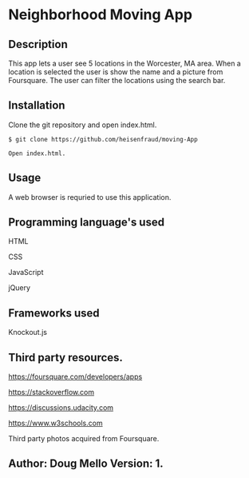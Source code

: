 <h1>Neighborhood Moving App</h1>

<h2>Description</h2>
  This app lets a user see 5 locations in the Worcester, MA area.  When a location is selected the user is show the name and a 
  picture from Foursquare. The user can filter the locations using the search bar.

<h2>Installation</h2>
  Clone the git repository and open index.html.
  
    $ git clone https://github.com/heisenfraud/moving-App
    
    Open index.html.
  
<h2>Usage</h2>
  A web browser is requried to use this application.

<h2>Programming language's used</h2>
  HTML
  
  CSS
  
  JavaScript
  
  jQuery

<h2>Frameworks used</h2>
  Knockout.js
  

<h2>Third party resources.</h2>

https://foursquare.com/developers/apps

https://stackoverflow.com

https://discussions.udacity.com

https://www.w3schools.com

Third party photos acquired from Foursquare.

<h2>Author: Doug Mello Version: 1.</h2>
